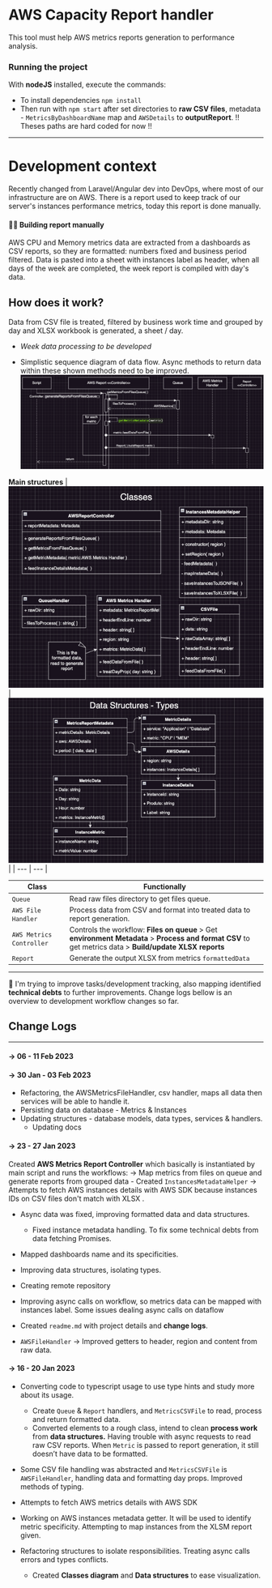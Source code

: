 # AWS Capacity Report handler
This tool must help AWS metrics reports generation to performance analysis.

### Running the project
With **nodeJS** installed, execute the commands:
- To install dependencies `` npm install ``
- Then run with `` npm start `` after set directories to **raw CSV files**, metadata - `MetricsByDashboardName` map and `AWSDetails` to **outputReport**.
   !! Theses paths are hard coded for now !!

---

# Development context
Recently changed from Laravel/Angular dev into DevOps, where most of our infrastructure are on AWS. There is a report used to keep track of our server's instances performance metrics, today this report is done manually.
#### 😮‍💨 Building report manually
AWS CPU and Memory metrics data are extracted from a dashboards as CSV reports, so they are formatted: numbers fixed and business period filtered. Data is pasted into a sheet with instances label as header, when all days of the week are completed, the week report is compiled with day's data.  

## How does it work?
Data from CSV file is treated, filtered by business work time and grouped by day and XLSX workbook is generated, a sheet / day.
   - *Week data processing to be developed*

- Simplistic sequence diagram of data flow. Async methods to return data within these shown methods need to be improved.
![Data flow from raw file reading to XLSX report generation](docs/SequenceDiagram.png)

**Main structures**
| ![Classes diagram](docs/Classes.png) | ![Data structures](docs/DataStructures.png) |
| --- | --- |

| Class | Functionally |
| --- |     ---    |
`Queue` | Read raw files directory to get files queue. |
`AWS File Handler` | Process data from CSV and format into treated data to report generation. |
| `AWS Metrics Controller` | Controls the workflow: **Files on queue** > Get **environment Metadata** > **Process and format CSV** to get metrics data > **Build/update XLSX reports**
| `Report` | Generate the output XLSX from metrics `formattedData`


---

📌 I'm trying to improve tasks/development tracking, also mapping identified **technical debts** to further improvements.
Change logs bellow is an overview to development workflow changes so far.

## Change Logs
---
#### **→ 06 - 11 Feb 2023**
#### **→ 30 Jan - 03 Feb 2023**
- Refactoring, the AWSMetricsFileHandler, csv handler, maps all data then services will be able to handle it.
- Persisting data on database - Metrics & Instances
- Updating structures - database models, data types, services & handlers.
   - Updating docs

#### **→ 23 - 27 Jan 2023**
Created **AWS Metrics Report Controller** which basically is instantiated by main script and runs the workflows:
→ Map metrics from files on queue and generate reports from grouped data   - Created `InstancesMetadataHelper` → Attempts to fetch AWS instances details with AWS SDK because instances IDs on CSV files don't match with XLSX .
- Async data was fixed, improving formatted data and  data structures.
   -  Fixed instance metadata handling.
   To fix some technical debts from data fetching Promises.
-  Mapped dashboards name and its specificities.
-  Improving data structures, isolating types.
-  Creating remote repository
-  Improving async calls on workflow, so metrics data can be mapped with instances label. Some issues dealing async calls on dataflow

-  Created `readme.md` with project details and **change logs**.
- `AWSFileHandler` → Improved getters to header, region and content from raw data.
#### **→ 16 - 20 Jan 2023**
- Converting code to typescript usage to use type hints and study more about its usage.
   - Create `Queue` & `Report` handlers, and `MetricsCSVFile` to read, process and return formatted data.
   - Converted elements to a rough class, intend to clean **process work** from **data structures.** Having trouble with async requests to read raw CSV reports. When `Metric` is passed to report generation, it still doesn’t have data to be formatted.
- Some CSV file handling was abstracted and `MetricsCSVFile` is `AWSFileHandler`, handling data and formatting day props. Improved methods of typing.

- Attempts to fetch AWS metrics details with AWS SDK
- Working on AWS instances metadata getter. It will be used to identify metric specificity. Attempting to map instances from the XLSM report given.

- Refactoring structures to isolate responsibilities. Treating async calls errors and types conflicts.
   - Created **Classes diagram** and **Data structures** to ease visualization.